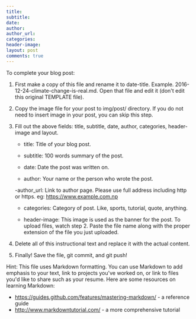 ```yaml
---
title:
subtitle:
date:
author:
author_url:
categories:
header-image:
layout: post
comments: true
---
```


To complete your blog post:

1.	First make a copy of this file and rename it to date-title. Example.         2016-12-24-climate-change-is-real.md. Open that file and edit it (don't edit this original TEMPLATE file).

2.	Copy the image file for your post to img/post/ directory. If you do not need to insert image in your post, you can skip this step.

1. 	Fill out the above fields: title, subtitle, date, author, categories, header-image and layout.

	- title: Title of your blog post.  

	- subtitle: 100 words summary of the post.

	- date: Date the post was written on.

	- author: Your name or the person who wrote the post.

	-author_url: Link to author page. Please use full address including http or https. eg: https://www.example.com.np

	- categories: Category of post. Like, sports, tutorial, quote, anything.

	- header-image: This image is used as the banner for the post. To upload files, watch step 2. Paste the file name along with the proper extension of the file you just uploaded.

4. 	Delete all of this instructional text and replace it with the actual content.

5. 	Finally! Save the file, git commit, and git push!

Hint: This file uses Markdown formatting. You can use Markdown to add emphasis
to your text, link to projects you've worked on, or link to files you'd like to
share such as your resume. Here are some resources on learning Markdown:
  - https://guides.github.com/features/mastering-markdown/ - a reference
    guide
  - http://www.markdowntutorial.com/ - a more comprehensive tutorial
